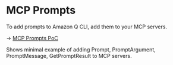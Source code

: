 # MCP Prompts

To add prompts to Amazon Q CLI, add them to your MCP servers.

→ [MCP Prompts PoC](~/ppv/pillars/dotfiles/mcp/prompts/README.md)

Shows minimal example of adding Prompt, PromptArgument, PromptMessage, GetPromptResult to MCP servers.
